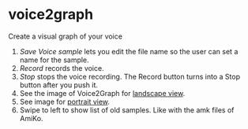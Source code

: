 # voice2graph
Create a visual graph of your voice
1. _Save Voice sample_ lets you edit the file name so the user can set a name for the sample.
2. _Record_ records the voice.
3. _Stop_ stops the voice recording. The Record button turns into a Stop button after you push it.
4. See the image of Voice2Graph for [landscape view](https://github.com/zdavatz/voice2graph/blob/master/AF492520-B0AF-49B1-B22B-F0066AF799E8.png).
5. See image for [portrait view](https://github.com/zdavatz/voice2graph/blob/master/61DD8AF2-D1EF-4FA2-AAE1-E67CA97638F9.png).
6. Swipe to left to show list of old samples. Like with the amk files of AmiKo.
